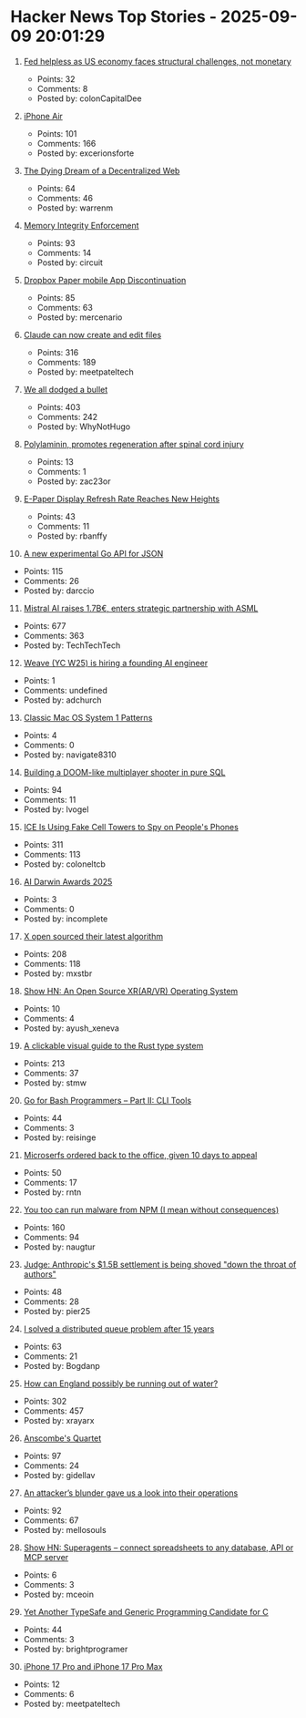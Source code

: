 # Hacker News Top Stories - 2025-09-09 20:01:29

1. [Fed helpless as US economy faces structural challenges, not monetary](https://www.bancreek.com/p/demise-of-dynamic-duo/)
   - Points: 32
   - Comments: 8
   - Posted by: colonCapitalDee

2. [iPhone Air](https://www.apple.com/newsroom/2025/09/introducing-iphone-air-a-powerful-new-iphone-with-a-breakthrough-design/)
   - Points: 101
   - Comments: 166
   - Posted by: excerionsforte

3. [The Dying Dream of a Decentralized Web](https://spectrum.ieee.org/web3-hardware-security)
   - Points: 64
   - Comments: 46
   - Posted by: warrenm

4. [Memory Integrity Enforcement](https://security.apple.com/blog/memory-integrity-enforcement/)
   - Points: 93
   - Comments: 14
   - Posted by: circuit

5. [Dropbox Paper mobile App Discontinuation](https://help.dropbox.com/installs/paper-mobile-discontinuation)
   - Points: 85
   - Comments: 63
   - Posted by: mercenario

6. [Claude can now create and edit files](https://www.anthropic.com/news/create-files)
   - Points: 316
   - Comments: 189
   - Posted by: meetpateltech

7. [We all dodged a bullet](https://xeiaso.net/notes/2025/we-dodged-a-bullet/)
   - Points: 403
   - Comments: 242
   - Posted by: WhyNotHugo

8. [Polylaminin, promotes regeneration after spinal cord injury](https://www.researchgate.net/publication/45275074_Polylaminin_a_polymeric_form_of_laminin_promotes_regeneration_after_spinal_cord_injury)
   - Points: 13
   - Comments: 1
   - Posted by: zac23or

9. [E-Paper Display Refresh Rate Reaches New Heights](https://spectrum.ieee.org/e-paper-display-modos)
   - Points: 43
   - Comments: 11
   - Posted by: rbanffy

10. [A new experimental Go API for JSON](https://go.dev/blog/jsonv2-exp)
   - Points: 115
   - Comments: 26
   - Posted by: darccio

11. [Mistral AI raises 1.7B€, enters strategic partnership with ASML](https://mistral.ai/news/mistral-ai-raises-1-7-b-to-accelerate-technological-progress-with-ai)
   - Points: 677
   - Comments: 363
   - Posted by: TechTechTech

12. [Weave (YC W25) is hiring a founding AI engineer](https://www.ycombinator.com/companies/weave-3/jobs/SqFnIFE-founding-ai-engineer)
   - Points: 1
   - Comments: undefined
   - Posted by: adchurch

13. [Classic Mac OS System 1 Patterns](https://paulsmith.github.io/classic-mac-patterns/)
   - Points: 4
   - Comments: 0
   - Posted by: navigate8310

14. [Building a DOOM-like multiplayer shooter in pure SQL](https://cedardb.com/blog/doomql/)
   - Points: 94
   - Comments: 11
   - Posted by: lvogel

15. [ICE Is Using Fake Cell Towers to Spy on People's Phones](https://www.forbes.com/sites/the-wiretap/2025/09/09/how-ice-is-using-fake-cell-towers-to-spy-on-peoples-phones/)
   - Points: 311
   - Comments: 113
   - Posted by: coloneltcb

16. [AI Darwin Awards 2025](https://aidarwinawards.org/index.html)
   - Points: 3
   - Comments: 0
   - Posted by: incomplete

17. [X open sourced their latest algorithm](https://github.com/twitter/the-algorithm)
   - Points: 208
   - Comments: 118
   - Posted by: mxstbr

18. [Show HN: An Open Source XR(AR/VR) Operating System](https://www.getxeneva.com/)
   - Points: 10
   - Comments: 4
   - Posted by: ayush_xeneva

19. [A clickable visual guide to the Rust type system](https://rustcurious.com/elements/)
   - Points: 213
   - Comments: 37
   - Posted by: stmw

20. [Go for Bash Programmers – Part II: CLI Tools](https://github.com/go-monk/from-bash-to-go-part-ii)
   - Points: 44
   - Comments: 3
   - Posted by: reisinge

21. [Microserfs ordered back to the office, given 10 days to appeal](https://www.theregister.com/2025/09/09/microsoft_return_to_work/)
   - Points: 50
   - Comments: 17
   - Posted by: rntn

22. [You too can run malware from NPM (I mean without consequences)](https://github.com/naugtur/running-qix-malware)
   - Points: 160
   - Comments: 94
   - Posted by: naugtur

23. [Judge: Anthropic's $1.5B settlement is being shoved "down the throat of authors"](https://arstechnica.com/tech-policy/2025/09/judge-anthropics-1-5b-settlement-is-being-shoved-down-the-throat-of-authors/)
   - Points: 48
   - Comments: 28
   - Posted by: pier25

24. [I solved a distributed queue problem after 15 years](https://www.dbos.dev/blog/durable-queues)
   - Points: 63
   - Comments: 21
   - Posted by: Bogdanp

25. [How can England possibly be running out of water?](https://www.theguardian.com/news/ng-interactive/2025/aug/17/how-can-england-possibly-be-running-out-of-water)
   - Points: 302
   - Comments: 457
   - Posted by: xrayarx

26. [Anscombe's Quartet](https://en.wikipedia.org/wiki/Anscombe%27s_quartet)
   - Points: 97
   - Comments: 24
   - Posted by: gidellav

27. [An attacker’s blunder gave us a look into their operations](https://www.huntress.com/blog/rare-look-inside-attacker-operation)
   - Points: 92
   - Comments: 67
   - Posted by: mellosouls

28. [Show HN: Superagents – connect spreadsheets to any database, API or MCP server](https://sourcetable.com/superagents)
   - Points: 6
   - Comments: 3
   - Posted by: mceoin

29. [Yet Another TypeSafe and Generic Programming Candidate for C](https://github.com/brightprogrammer/MisraStdC)
   - Points: 44
   - Comments: 3
   - Posted by: brightprogramer

30. [iPhone 17 Pro and iPhone 17 Pro Max](https://www.apple.com/iphone-17-pro/)
   - Points: 12
   - Comments: 6
   - Posted by: meetpateltech

